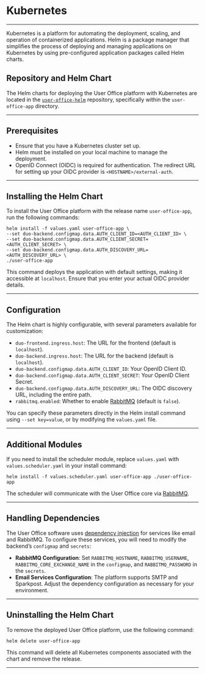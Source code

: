 # Kubernetes

_________________________________________________________________________________________________________

Kubernetes is a platform for automating the deployment, scaling, and operation of containerized applications. Helm is a package manager that simplifies the process of deploying and managing applications on Kubernetes by using pre-configured application packages called Helm charts.

## Repository and Helm Chart

The Helm charts for deploying the User Office platform with Kubernetes are located in the [`user-office-helm`](https://github.com/UserOfficeProject/user-office-helm) repository, specifically within the `user-office-app` directory.

_________________________________________________________________________________________________________

## Prerequisites

- Ensure that you have a Kubernetes cluster set up.
- Helm must be installed on your local machine to manage the deployment.
- OpenID Connect (OIDC) is required for authentication. The redirect URL for setting up your OIDC provider is `<HOSTNAME>/external-auth`.

_________________________________________________________________________________________________________

## Installing the Helm Chart

To install the User Office platform with the release name `user-office-app`, run the following commands:

    helm install -f values.yaml user-office-app \
    --set duo-backend.configmap.data.AUTH_CLIENT_ID=<AUTH_CLIENT_ID> \
    --set duo-backend.configmap.data.AUTH_CLIENT_SECRET=<AUTH_CLIENT_SECRET> \
    --set duo-backend.configmap.data.AUTH_DISCOVERY_URL=<AUTH_DISCOVERY_URL> \
    ./user-office-app

This command deploys the application with default settings, making it accessible at `localhost`. Ensure that you enter your actual OIDC provider details.

_________________________________________________________________________________________________________

## Configuration

The Helm chart is highly configurable, with several parameters available for customization:

- `duo-frontend.ingress.host`: The URL for the frontend (default is `localhost`).
- `duo-backend.ingress.host`: The URL for the backend (default is `localhost`).
- `duo-backend.configmap.data.AUTH_CLIENT_ID`: Your OpenID Client ID.
- `duo-backend.configmap.data.AUTH_CLIENT_SECRET`: Your OpenID Client Secret.
- `duo-backend.configmap.data.AUTH_DISCOVERY_URL`: The OIDC discovery URL, including the entire path.
- `rabbitmq.enabled`: Whether to enable [RabbitMQ](rabbitmq.md) (default is `false`).

You can specify these parameters directly in the Helm install command using `--set key=value`, or by modifying the `values.yaml` file.

_________________________________________________________________________________________________________

## Additional Modules

If you need to install the scheduler module, replace `values.yaml` with `values.scheduler.yaml` in your install command:

    helm install -f values.scheduler.yaml user-office-app ./user-office-app

The scheduler will communicate with the User Office core via [RabbitMQ](rabbitmq.md).

_________________________________________________________________________________________________________

## Handling Dependencies

The User Office software uses [dependency injection](dependency_injection.md) for services like email and RabbitMQ. To configure these services, you will need to modify the backend’s `configmap` and `secrets`:

- **RabbitMQ Configuration**: Set `RABBITMQ_HOSTNAME`, `RABBITMQ_USERNAME`, `RABBITMQ_CORE_EXCHANGE_NAME` in the `configmap`, and `RABBITMQ_PASSWORD` in the `secrets`.
- **Email Services Configuration**: The platform supports SMTP and Sparkpost. Adjust the dependency configuration as necessary for your environment.

_________________________________________________________________________________________________________

## Uninstalling the Helm Chart

To remove the deployed User Office platform, use the following command:

    helm delete user-office-app

This command will delete all Kubernetes components associated with the chart and remove the release.

_________________________________________________________________________________________________________
